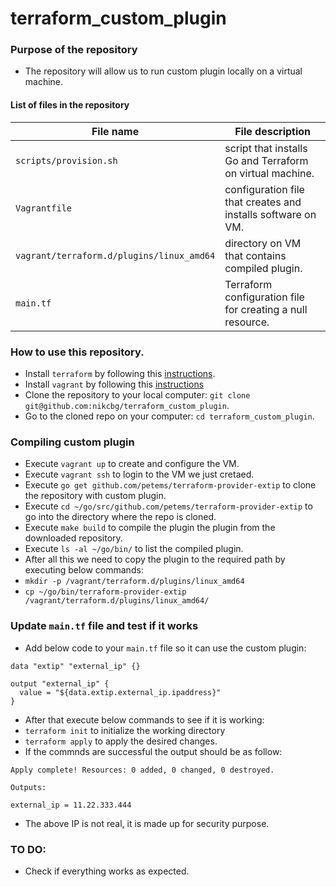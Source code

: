 # terraform_custom_plugin

### Purpose of the repository 
- The repository will allow us to run custom plugin locally on a virtual machine. 

#### List of files in the repository

File name                            | File description 
------------------------------------ | --------------------------------------------------------------
`scripts/provision.sh` | script that installs Go and Terraform on virtual machine. 
`Vagrantfile` | configuration file that creates and installs software on VM.
`vagrant/terraform.d/plugins/linux_amd64` | directory on VM that contains compiled plugin. 
`main.tf` | Terraform configuration file for creating a null resource. 

### How to use this repository. 
- Install `terraform` by following this [instructions](https://www.terraform.io/intro/getting-started/install.html).
- Install `vagrant` by following this [instructions](https://www.vagrantup.com/downloads.html)
- Clone the repository to your local computer: `git clone git@github.com:nikcbg/terraform_custom_plugin`.
- Go to the cloned repo on your computer: `cd terraform_custom_plugin`.

### Compiling custom plugin
- Execute `vagrant up` to create and configure the VM.
- Execute `vagrant ssh` to login to the VM we just cretaed.
- Execute `go get github.com/petems/terraform-provider-extip` to clone the repository with custom plugin.
- Execute `cd ~/go/src/github.com/petems/terraform-provider-extip` to go into the directory where the repo is cloned.
- Execute `make build` to compile the plugin the plugin from the downloaded repository.
- Execute `ls -al ~/go/bin/` to list the compiled plugin. 
- After all this we need to copy the plugin to the required path by executing below commands:
 - `mkdir -p /vagrant/terraform.d/plugins/linux_amd64`
 - `cp ~/go/bin/terraform-provider-extip /vagrant/terraform.d/plugins/linux_amd64/`

### Update `main.tf` file and test if it works
- Add below code to your `main.tf` file so it can use the custom plugin:
```
data "extip" "external_ip" {}

output "external_ip" {
  value = "${data.extip.external_ip.ipaddress}"
}
```

- After that execute below commands to see if it is working:
 - `terraform init` to initialize the working directory
 - `terraform apply` to apply the desired changes.
- If the commnds are successful the output should be as follow:

```
Apply complete! Resources: 0 added, 0 changed, 0 destroyed.

Outputs:

external_ip = 11.22.333.444
```
- The above IP is not real, it is made up for security purpose.


### TO DO: 
- Check if everything works as expected. 
